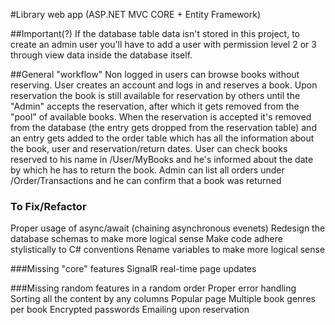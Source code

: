 #Library web app (ASP.NET MVC CORE + Entity Framework)


##Important(?)
If the database table data isn't stored in this project, to create an admin user you'll have to add a user with permission level 2 or 3 through  view data inside the database itself.

##General "workflow"
Non logged in users can browse books without reserving.
User creates an account and logs in and reserves a book.
Upon reservation the book is still available for reservation by others until the "Admin" accepts the reservation,  after which it gets removed from the "pool" of available books. 
When the reservation is accepted it's removed from the database (the entry gets dropped from the reservation table) and an entry gets added to the order table which has all the information about the book, user and reservation/return dates.
User can check books reserved to his name in /User/MyBooks and he's informed about the date by which he has to return the book.
Admin can list all orders under /Order/Transactions and he can confirm that a book was returned


### To Fix/Refactor
Proper usage of async/await (chaining asynchronous evenets)
Redesign the database schemas to make more logical sense
Make code adhere stylistically to C# conventions
Rename variables to make more logical sense

###Missing "core" features
SignalR real-time page updates

###Missing random features in a random order
Proper error handling
Sorting all the content by any columns
Popular page
Multiple book genres per book
Encrypted passwords
Emailing upon reservation


